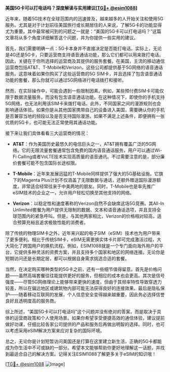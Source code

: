 **美国5G卡可以打电话吗？深度解读与实用建议[[TG💪+ @esim1088](https://t.me/s/esim1088)]**

近年来，随着5G技术在全球范围内的迅速普及，越来越多的人开始关注和使用5G服务。尤其是对于计划前往美国旅行或长期居住的人来说，了解5G卡的功能显得尤为重要。其中最常被问到的问题之一就是：“美国的5G卡可以打电话吗？”这篇文章将从多个角度详细解答这个问题，并为你提供一些实用的建议。

首先，我们需要明确一点：5G卡本身并不直接决定是否能打电话。实际上，无论是4G还是5G卡，只要运营商支持语音通话功能，那么它们都可以用来拨打电话。因此，关键在于你所选择的运营商及其提供的服务套餐。在美国，主流的移动通信运营商包括AT&T、T-Mobile和Verizon，这些公司都提供基于5G网络的语音通话服务。这意味着如果你购买了这些运营商的5G SIM卡，并且选择了包含语音通话功能的套餐，那么你就可以通过5G网络进行电话拨打和接听。

然而，在实际操作中，可能会遇到一些限制因素。例如，某些预付费SIM卡可能仅限于数据流量服务，而没有包含语音通话功能。在这种情况下，即使你的手机支持5G网络，也无法利用该SIM卡来拨打电话。此外，不同国家之间的漫游规则也会影响通话体验。如果你是从其他国家携带自己的设备进入美国，需要确认你的手机是否兼容当地的频段以及是否支持国际漫游。如果不满足上述条件，即便拥有一张优质的5G卡，也可能无法正常使用其通话功能。

接下来让我们具体看看三大运营商的情况：

- **AT&T**：作为美国历史最悠久的电信巨头之一，AT&T拥有覆盖广泛的5G网络。它的无限流量套餐通常包含免费的国内语音通话服务，用户可以通过Wi-Fi Calling或者VoLTE技术实现高质量的语音通讯。不过需要注意的是，部分廉价套餐可能不包含国际长途权限。
  
- **T-Mobile**：近年来发展迅猛的T-Mobile同样提供了强大的5G基础设施。它旗下的Magenta Plus计划不仅涵盖了无限数据与通话，还额外赠送国际漫游额度，非常适合经常往来于中美两地的朋友。同时，T-Mobile也是率先推广eSIM技术的企业之一，允许用户轻松切换至其他支持的网络。
  
- **Verizon**：以稳定性和速度著称的Verizon自然不会缺席这场5G竞赛。其All-In Unlimited套餐为用户提供无限制的数据、文本和语音通话选项，并且支持全球范围内的紧急呼叫。但是，与其他两家相比，Verizon的价格相对较高，适合预算充裕且追求极致性能的消费者。

除了传统的物理SIM卡之外，近年来兴起的电子SIM（eSIM）技术也为用户带来了更多便利。相比于传统SIM卡，eSIM无需更换实体卡片即可完成激活过程，大大简化了跨国用户的换机流程。例如，ESIM1088就是一个专门面向海外用户的平台，它提供多种灵活的资费方案，并且支持多个国家和地区的网络连接。无论你是短期访问还是长期定居，都可以根据自身需求挑选合适的套餐。

当然，在决定购买哪种类型的5G卡之前，还有一些细节值得留意。首先是价格问题——虽然高端套餐往往能提供更好的服务，但相应的成本也会更高。其次是信号强度——尽管5G网络理论上能够带来更快的速度，但由于其频率特性导致穿透力较差，所以在偏远地区或建筑物内部可能无法获得良好的连接效果。最后是隐私保护——随着移动互联网的发展，个人信息安全变得越来越重要，因此务必选择信誉良好且透明度高的服务商。

综上所述，“美国5G卡可以打电话吗”这个问题并没有绝对的答案，而是取决于具体的运营商政策和个人使用场景。如果你希望享受便捷高效的通信体验，建议提前做好功课，仔细比较各家公司提供的产品和服务后再做出明智的选择。同时，也可以考虑采用eSIM解决方案来应对复杂的国际环境。

总之，无论你是计划短暂访问美国还是打算在这里建立新生活，正确的5G卡都能成为你生活中不可或缺的一部分。希望本文能够帮助你更好地理解这一话题，并找到最适合自己的解决方案。记得关注ESIM1088了解更多关于eSIM的知识哦！

[[TG💪+ @esim1088](https://t.me/s/esim1088) ![Image](https://i.postimg.cc/4NQfJmqS/Snipaste-2025-05-13-00-14-12.png)]